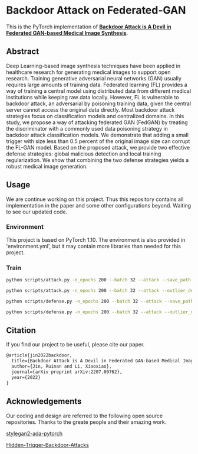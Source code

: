# Backdoor Attack on Federated-GAN
This is the PyTorch implementation of **[Backdoor Attack is A Devil in Federated GAN-based Medical Image Synthesis](https://arxiv.org/abs/2207.00762)**.
## Abstract
Deep Learning-based image synthesis techniques have been applied in healthcare research for generating medical images to support open research. Training generative adversarial neural networks (GAN) usually requires large amounts of training data. Federated learning (FL) provides a way of training a central model using distributed data from different medical institutions while keeping raw data locally. However, FL is vulnerable to backdoor attack, an adversarial by poisoning training data, given the central server cannot access the original data directly. Most backdoor attack strategies focus on classification models and centralized domains. In this study, we propose a way of attacking federated GAN (FedGAN) by treating the discriminator with a commonly used data poisoning strategy in backdoor attack classification models. We demonstrate that adding a small trigger with size less than 0.5 percent of the original image size can corrupt the FL-GAN model. Based on the proposed attack, we provide two effective defense strategies: global malicious detection and local training regularization. We show that combining the two defense strategies yields a robust medical image generation.
## Usage
We are continue working on this project. Thus this repository contains all implementation in the paper and some other configurations beyond. Waiting to see our updated code.
### Environment
This project is based on PyTorch 1.10.
The environment is also provided in 'environment.yml', but it may contain more libraries than needed for this project.

### Train
```bash
python scripts/attack.py -n_epochs 200 --batch 32 --attack --save_path ... --data_root ...

python scripts/attack.py -n_epochs 200 --batch 32 --attack --outlier_detect --save_path ... --data_root ...

python scripts/defense.py -n_epochs 200 --batch 32 --attack --save_path ... --data_root ...

python scripts/defense.py -n_epochs 200 --batch 32 --attack --outlier_detect --save_path ... --data_root ...
```

## Citation
If you find our project to be useful, please cite our paper.

```latex
@article{jin2022backdoor,
  title={Backdoor Attack is A Devil in Federated GAN-based Medical Image Synthesis},
  author={Jin, Ruinan and Li, Xiaoxiao},
  journal={arXiv preprint arXiv:2207.00762},
  year={2022}
}
```

## Acknowledgements
Our coding and design are referred to the following open source repositories. Thanks to the greate people and their amazing work.

[stylegan2-ada-pytorch](https://github.com/NVlabs/stylegan2-ada-pytorch)

[Hidden-Trigger-Backdoor-Attacks](https://github.com/UMBCvision/Hidden-Trigger-Backdoor-Attacks)